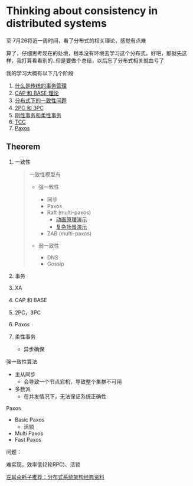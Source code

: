 # Thinking about consistency in distributed systems



至 7月26将近一周时间，看了分布式的相关理论，感觉有点难

算了，仔细思考现在的处境，根本没有环境去学习这个分布式，好吧，那就先这样，我打算看看别的..但是要做个总结，以后忘了分布式相关就血亏了

我的学习大概有以下几个阶段

1. [什么是传统的事务管理](./什么是传统的事务管理.md)
2. [CAP 和 BASE 理论](./CAP和BASE理论.md)
3. [分布式下的一致性问题](./分布式下的一致性问题.md)
4. [2PC 和 3PC](./2PC和3PC.md)
5. [刚性事务和柔性事务]()
6. [TCC](./TCC.md)
7. [Paxos]()



## Theorem

1. 一致性

   > 一致性模型有
   >
   > * 强一致性
   >   * 同步
   >   * Paxos
   >   * Raft (multi-paxos)
   >     * [动画原理演示](<http://thesecretlivesofdata.com/raft/>)
   >     * [复杂场景演示](<https://raft.github.io/>)
   >   * ZAB (multi-paxos)
   >
   > * 弱一致性
   >   * DNS
   >   * Gossip

2. 事务

3. XA

4. CAP 和 BASE

5. 2PC，3PC

6. Paxos

7. 柔性事务

   * 异步确保



强一致性算法

- 主从同步
  - 会导致一个节点宕机，导致整个集群不可用
- 多数派
  - 在并发情况下，无法保证系统正确性





Paxos

- Basic Paxos
  - 活锁
- Multi Paxos
- Fast Paxos

问题：

难实现，效率低(2轮RPC)、活锁



[左耳朵耗子推荐：分布式系统架构经典资料](<https://www.infoq.cn/article/2018/05/distributed-system-architecture>)